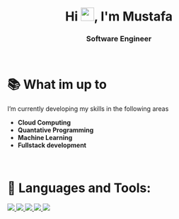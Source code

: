 <h1 align="center">Hi <img src="https://raw.githubusercontent.com/MartinHeinz/MartinHeinz/master/wave.gif" width="30px">, I'm Mustafa</h1>
<h3 align="center">Software Engineer</h3>

<br/>

# 📚 What im up to
I’m currently developing my skills in the following areas
- **Cloud Computing**
- **Quantative Programming**
- **Machine Learning**
- **Fullstack development**

<br/>

# 🚀 Languages and Tools:

<p align="left"> 
    <a href="https://aws.amazon.com" target="_blank"> <img src="https://img.icons8.com/color/48/000000/amazon-web-services.png"/> </a>
    <a href="https://www.python.org" target="_blank"> <img src="https://img.icons8.com/color/48/000000/python.png"/> </a>
    <a href="https://www.djangoproject.com" target="_blank"> <img src="https://img.icons8.com/color/48/000000/django.png"/> </a>
    <a href="https://www.postgresql.org" target="_blank"> <img src="https://img.icons8.com/color/48/000000/postgreesql.png"/> </a>
    <a href="https://developer.mozilla.org/en-US/docs/Web/JavaScript" target="_blank"> <img src="https://img.icons8.com/color/48/000000/javascript.png"/></a> 
</p>
